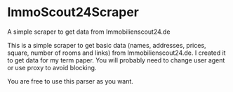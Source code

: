 # ImmoScout24Scraper
A simple scraper to get data from Immobilienscout24.de

This is a simple scraper to get basic data (names, addresses, prices,	square,	number of rooms and links) 
from Immobilienscout24.de. I created it to get data for my term paper.
You will probably need to change user agent or use proxy to avoid blocking.

You are free to use this parser as you want.
